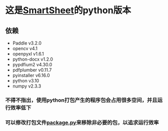# 这是[SmartSheet](https://github.com/lscatfish/SmartSheet)的python版本 
## 依赖
- Paddle v3.2.0 &nbsp;&nbsp;&nbsp; 
- opencv v4.1 &nbsp;&nbsp;&nbsp;
- openpyxl v1.6.1 &nbsp;&nbsp;&nbsp; 
- python-docx v1.2.0 
- pypdfium2 v4.30.0 
- pdfplumber v0.11.7
- pyinstaller v6.16.0
- python v3.10
- numpy v2.3.3

### 不得不指出，使用python打包产生的程序包会占用很多空间，并且运行效率低下
### 可以修改打包文件[package.py](./package.py)来移除非必要的包，以追求运行效率 
